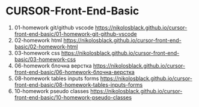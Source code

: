 # CURSOR-Front-End-Basic
1. 01-homework git/github vscode https://nikolosblack.github.io/cursor-front-end-basic/01-homework-git-github-vscode <br>
2. 02-homework html https://nikolosblack.github.io/cursor-front-end-basic/02-homework-html <br>
3. 03-homework css https://nikolosblack.github.io/cursor-front-end-basic/03-homework-css <br>
4. 06-homework блочна верстка https://nikolosblack.github.io/cursor-front-end-basic/06-homework-блочна-верстка <br>
5. 08-homework tables inputs forms https://nikolosblack.github.io/cursor-front-end-basic/08-homework-tables-inputs-forms <br>
6. 10-homework pseudo classes https://nikolosblack.github.io/cursor-front-end-basic/10-homework-pseudo-classes
